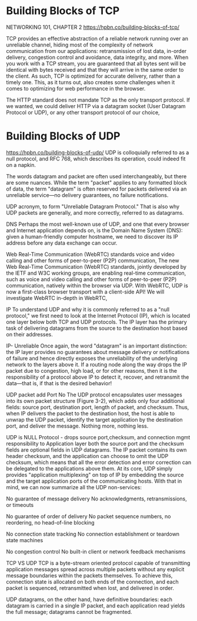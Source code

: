 
# Building Blocks of TCP
  NETWORKING 101, CHAPTER 2
  https://hpbn.co/building-blocks-of-tcp/

  TCP provides an effective abstraction of a reliable network running over an unreliable channel,
  hiding most of the complexity of network communication from our applications: 
  retransmission of lost data, in-order delivery, congestion control and avoidance, data integrity, 
  and more. When you work with a TCP stream, you are guaranteed that all bytes sent will be identical
  with bytes received and that they will arrive in the same order to the client. As such, TCP is 
  optimized for accurate delivery, rather than a timely one. This, as it turns out, also creates
  some challenges when it comes to optimizing for web performance in the browser.

  The HTTP standard does not mandate TCP as the only transport protocol. If we wanted, we could 
  deliver HTTP via a datagram socket (User Datagram Protocol or UDP), or any other transport protocol of our choice,



# Building Blocks of UDP
https://hpbn.co/building-blocks-of-udp/
  UDP is colloquially referred to as a null protocol, and RFC 768, which describes its operation, could indeed fit on a napkin.

  The words datagram and packet are often used interchangeably, but there are some nuances. 
  While the term "packet" applies to any formatted block of data, the term "datagram" is often 
  reserved for packets delivered via an unreliable service—no delivery guarantees, no failure notifications.

  UDP acronym, to form "Unreliable Datagram Protocol." That is also why UDP packets are generally,
  and more correctly, referred to as datagrams.

DNS
  Perhaps the most well-known use of UDP, and one that every browser and Internet application depends on, 
  is the Domain Name System (DNS): given a human-friendly computer hostname, we need to discover its 
  IP address before any data exchange can occur.

Web Real-Time Communication (WebRTC) standards
voice and video calling and other forms of peer-to-peer (P2P)  communication,
  The new Web Real-Time Communication (WebRTC) standards, jointly developed by the IETF and W3C working groups,
  are enabling real-time communication, such as voice and video calling and other forms of peer-to-peer (P2P) 
  communication, natively within the browser via UDP. With WebRTC, UDP is now a first-class browser transport 
  with a client-side API! We will investigate WebRTC in-depth in WebRTC, 


IP 
  To understand UDP and why it is commonly referred to as a "null protocol," we first need to 
  look at the Internet Protocol (IP), which is located one layer below both TCP and UDP protocols.
  The IP layer has the primary task of delivering datagrams from the source to the destination host based on their addresses.

IP- Unreliable
  Once again, the word "datagram" is an important distinction: 
  the IP layer provides no guarantees about message delivery or notifications of failure and hence 
  directly exposes the unreliability of the underlying network to the layers above it.
  If a routing node along the way drops the IP packet due to congestion, high load, or for
  other reasons, then it is the responsibility of a protocol above IP to detect it, 
  recover, and retransmit the data—that is, if that is the desired behavior!

UDP packet add Port No 
  The UDP protocol encapsulates user messages into its own packet structure (Figure 3-2),
  which adds only four additional fields: source port, destination port, length of packet, 
  and checksum. Thus, when IP delivers the packet to the destination host, the host is able 
  to unwrap the UDP packet, identify the target application by the destination port, and
  deliver the message. Nothing more, nothing less.

UDP is NULL Protocol - drops source port,checksum, and connection mgmt responsibility to Application layer
  both the source port and the checksum fields are optional fields in UDP datagrams.
  The IP packet contains its own header checksum, and the application can choose to omit 
  the UDP checksum, which means that all the error detection and error correction can be delegated
  to the applications above them. At its core, UDP simply provides "application multiplexing" on top 
  of IP by embedding the source and the target application ports of the communicating hosts. With that
  in mind, we can now summarize all the UDP non-services:

  No guarantee of message delivery
  No acknowledgments, retransmissions, or timeouts

  No guarantee of order of delivery
  No packet sequence numbers, no reordering, no head-of-line blocking

  No connection state tracking
  No connection establishment or teardown state machines

  No congestion control
  No built-in client or network feedback mechanisms

TCP VS UDP
  TCP is a byte-stream oriented protocol capable of transmitting 
  application messages spread across multiple packets 
  without any explicit message boundaries within the packets themselves. To achieve this, 
  connection state is allocated on both ends of the connection, and 
  each packet is sequenced,
  retransmitted when lost, and 
  delivered in order. 
  
  UDP datagrams, on the other hand, have definitive boundaries: 
  each datagram is carried in a single IP packet, and 
  each application read yields the full message; 
  datagrams cannot be fragmented.
  
  
  
  
  
  
  
  
  
  
  
  
  
  


